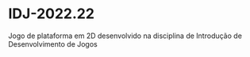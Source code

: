 # IDJ-2022.22
Jogo de plataforma em 2D desenvolvido na disciplina de Introdução de Desenvolvimento de Jogos
